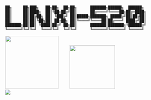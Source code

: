 ```LOGO
██╗     ██╗███╗   ██╗██╗  ██╗██╗      ███████╗██████╗  ██████╗ 
██║     ██║████╗  ██║╚██╗██╔╝██║      ██╔════╝╚════██╗██╔═████╗
██║     ██║██╔██╗ ██║ ╚███╔╝ ██║█████╗███████╗ █████╔╝██║██╔██║
██║     ██║██║╚██╗██║ ██╔██╗ ██║╚════╝╚════██║██╔═══╝ ████╔╝██║
███████╗██║██║ ╚████║██╔╝ ██╗██║      ███████║███████╗╚██████╔╝
╚══════╝╚═╝╚═╝  ╚═══╝╚═╝  ╚═╝╚═╝      ╚══════╝╚══════╝ ╚═════╝ 
```
<div>
<img height="170px" src="https://github-readme-stats.vercel.app/api?username=linxi-520" />
    <span>&emsp;&emsp;</span>
    <img height="140px" width="145px" src="https://github-readme-stats.vercel.app/api/top-langs/?username=linxi-520&layout=compact&langs_count=8" />
<span>&emsp;&emsp;</span>
</div>
<div>
    <img  src="https://github-readme-streak-stats.herokuapp.com/?user=linxi-520" />
</div>
